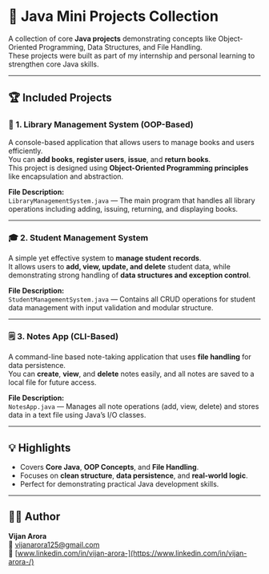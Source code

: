 # 🚀 Java Mini Projects Collection

A collection of core **Java projects** demonstrating concepts like Object-Oriented Programming, Data Structures, and File Handling.  
These projects were built as part of my internship and personal learning to strengthen core Java skills.

---

## 🏆 Included Projects

### 📘 1. Library Management System (OOP-Based)
A console-based application that allows users to manage books and users efficiently.  
You can **add books**, **register users**, **issue**, and **return books**.  
This project is designed using **Object-Oriented Programming principles** like encapsulation and abstraction.

**File Description:**  
`LibraryManagementSystem.java` — The main program that handles all library operations including adding, issuing, returning, and displaying books.

---

### 🎓 2. Student Management System
A simple yet effective system to **manage student records**.  
It allows users to **add, view, update, and delete** student data, while demonstrating strong handling of **data structures and exception control**.

**File Description:**  
`StudentManagementSystem.java` — Contains all CRUD operations for student data management with input validation and modular structure.

---

### 🗒️ 3. Notes App (CLI-Based)
A command-line based note-taking application that uses **file handling** for data persistence.  
You can **create**, **view**, and **delete** notes easily, and all notes are saved to a local file for future access.

**File Description:**  
`NotesApp.java` — Manages all note operations (add, view, delete) and stores data in a text file using Java’s I/O classes.

---

## 💡 Highlights
- Covers **Core Java**, **OOP Concepts**, and **File Handling**.  
- Focuses on **clean structure**, **data persistence**, and **real-world logic**.  
- Perfect for demonstrating practical Java development skills.

---

## 👨‍💻 Author
**Vijan Arora**  
📧 [vijanarora125@gmail.com](mailto:vijanarora125@gmail.com)  
🔗 [www.linkedin.com/in/vijan-arora-](https://www.linkedin.com/in/vijan-arora-/)
